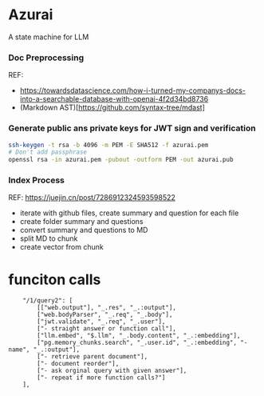 # Azurai
A state machine for LLM

### Doc Preprocessing
REF:
- https://towardsdatascience.com/how-i-turned-my-companys-docs-into-a-searchable-database-with-openai-4f2d34bd8736
- (Markdown AST)[https://github.com/syntax-tree/mdast]

### Generate public ans private keys for JWT sign and verification
```bash
ssh-keygen -t rsa -b 4096 -m PEM -E SHA512 -f azurai.pem
# Don't add passphrase
openssl rsa -in azurai.pem -pubout -outform PEM -out azurai.pub
```
### Index Process
REF: https://juejin.cn/post/7286912324593598522
- iterate with github files, create summary and question for each file
- create folder summary and questions
- convert summary and questions to MD
- split MD to chunk
- create vector from chunk

# funciton calls
		"/1/query2": [
			[["web.output"], "_.res", "_.:output"],
			["web.bodyParser", "_.req", "_.body"],
			["jwt.validate", "_.req", "_.user"],
            ["- straight answer or function call"],
            ["llm.embed", "$.llm", "_.body.content", "_.:embedding"],
            ["pg.memory_chunks.search", "_.user.id", "_.:embedding", "-name", "_.:output"],
            ["- retrieve parent document"],
            ["- document reorder"],
            ["- ask orginal query with given answer"],
            ["- repeat if more function calls?"]
		],
